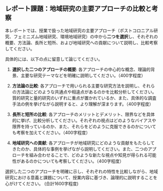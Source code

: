 ## レポート課題：地域研究の主要アプローチの比較と考察

本レポートでは、授業で扱った地域研究の主要アプローチ（ポストコロニアル研究、フェミニズム地域研究、環境地域研究）の中から**二つを選択**し、それぞれの概要、方法論、長所と短所、および地域研究への貢献について説明し、比較考察してください。  

具体的には、以下の点に留意して論じてください。

1. **選択した二つのアプローチの概要**: 各アプローチの中心的な概念、理論的背景、主要な研究テーマなどを明確に説明してください。（400字程度）

2. **方法論の比較**: 各アプローチで用いられる主要な研究方法を説明し、それらの方法論にどのような共通点や相違点があるのかを比較分析してください。質的研究と量的研究のいずれに重点が置かれているか、また、具体的な調査手法の例を挙げながら説明すると、より理解が深まります。（400字程度）

3. **長所と短所の比較**: 各アプローチのメリットとデメリット、限界などを具体的に挙げ、比較分析してください。それぞれの視点はどのようなバイアスや限界を持っているのか、また、それらをどのように克服できるのかについても考察を加えてください。（400字程度）

4. **地域研究への貢献**: 各アプローチが地域研究にどのような貢献をもたらしてきたのか、具体的な事例を挙げながら説明してください。また、二つのアプローチを組み合わせることで、どのような新たな視点や知見が得られる可能性があるのかについても考察してください。（400字程度）


選択した二つのアプローチを明確に示し、それぞれの特性を比較しながら、地域研究における意義と課題について、授業内容に基づき、論理的に説明することを心がけてください。  (合計1600字程度)
